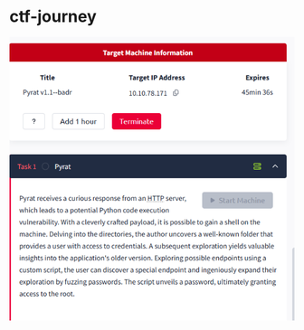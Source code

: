 # ctf-journey


![image](https://raw.githubusercontent.com/idevyogi/ctf-journey/5177707821f5c48910197600dc368d8e2d22ad02/PYRAT%20CTF%20CHALLENGE.png)
